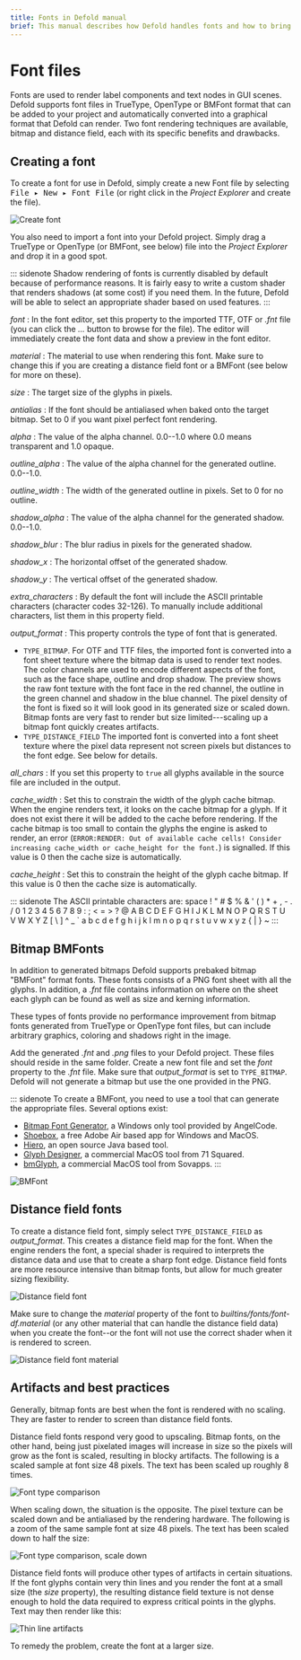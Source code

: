 ```yaml
---
title: Fonts in Defold manual
brief: This manual describes how Defold handles fonts and how to bring fonts onto the screen in your games.
---
```


# Font files

Fonts are used to render label components and text nodes in GUI scenes. Defold supports font files in TrueType, OpenType or BMFont format that can be added to your project and automatically converted into a graphical format that Defold can render. Two font rendering techniques are available, bitmap and distance field, each with its specific benefits and drawbacks.

## Creating a font

To create a font for use in Defold, simply create a new Font file by selecting <kbd>File ▸ New ▸ Font File</kbd> (or right click in the *Project Explorer* and create the file).

![Create font](images/font/fonts_create.png)

You also need to import a font into your Defold project. Simply drag a TrueType or OpenType (or BMFont, see below) file into the *Project Explorer* and drop it in a good spot.

::: sidenote
Shadow rendering of fonts is currently disabled by default because of performance reasons. It is fairly easy to write a custom shader that renders shadows (at some cost) if you need them. In the future, Defold will be able to select an appropriate shader based on used features.
:::

*font*
: In the font editor, set this property to the imported TTF, OTF or *.fnt* file (you can click the *...* button to browse for the file). The editor will immediately create the font data and show a preview in the font editor.

*material*
: The material to use when rendering this font. Make sure to change this if you are creating a distance field font or a BMFont (see below for more on these).

*size*
: The target size of the glyphs in pixels.

*antialias*
: If the font should be antialiased when baked onto the target bitmap. Set to 0 if you want pixel perfect font rendering.

*alpha*
: The value of the alpha channel. 0.0--1.0 where 0.0 means transparent and 1.0 opaque.

*outline_alpha*
: The value of the alpha channel for the generated outline. 0.0--1.0.

*outline_width*
: The width of the generated outline in pixels. Set to 0 for no outline.

*shadow_alpha*
: The value of the alpha channel for the generated shadow. 0.0--1.0.

*shadow_blur*
: The blur radius in pixels for the generated shadow.

*shadow_x*
: The horizontal offset of the generated shadow.

*shadow_y*
: The vertical offset of the generated shadow.

*extra_characters*
: By default the font will include the ASCII printable characters (character codes 32-126). To manually include additional characters, list them in this property field.

*output_format*
: This property controls the type of font that is generated.

  - `TYPE_BITMAP`. For OTF and TTF files, the imported font is converted into a font sheet texture where the bitmap data is used to render text nodes. The color channels are used to encode different aspects of the font, such as the face shape, outline and drop shadow. The preview shows the raw font texture with the font face in the red channel, the outline in the green channel and shadow in the blue channel. The pixel density of the font is fixed so it will look good in its generated size or scaled down. Bitmap fonts are very fast to render but size limited---scaling up a bitmap font quickly creates artifacts.
  - `TYPE_DISTANCE_FIELD` The imported font is converted into a font sheet texture where the pixel data represent not screen pixels but distances to the font edge. See below for details.

*all_chars*
: If you set this property to `true` all glyphs available in the source file are included in the output.

*cache_width*
: Set this to constrain the width of the glyph cache bitmap. When the engine renders text, it looks on the cache bitmap for a glyph. If it does not exist there it will be added to the cache before rendering. If the cache bitmap is too small to contain the glyphs the engine is asked to render, an error (`ERROR:RENDER: Out of available cache cells! Consider increasing cache_width or cache_height for the font.`) is signalled. If this value is 0 then the cache size is automatically.

*cache_height*
: Set this to constrain the height of the glyph cache bitmap. If this value is 0 then the cache size is automatically.

::: sidenote
The ASCII printable characters are:
space ! " # $ % & ' ( ) * + , - . / 0 1 2 3 4 5 6 7 8 9 : ; < = > ? @ A B C D E F G H I J K L M N O P Q R S T U V W X Y Z [ \ ] ^ _ ` a b c d e f g h i j k l m n o p q r s t u v w x y z { | } ~
:::

## Bitmap BMFonts

In addition to generated bitmaps Defold supports prebaked bitmap "BMFont" format fonts. These fonts consists of a PNG font sheet with all the glyphs. In addition, a *.fnt* file contains information on where on the sheet each glyph can be found as well as size and kerning information.

These types of fonts provide no performance improvement from bitmap fonts generated from TrueType or OpenType font files, but can include arbitrary graphics, coloring and shadows right in the image.

Add the generated *.fnt* and *.png* files to your Defold project. These files should reside in the same folder. Create a new font file and set the *font* property to the *.fnt* file. Make sure that *output_format* is set to `TYPE_BITMAP`. Defold will not generate a bitmap but use the one provided in the PNG.

::: sidenote
To create a BMFont, you need to use a tool that can generate the appropriate files. Several options exist:

* [Bitmap Font Generator](http://www.angelcode.com/products/bmfont/), a Windows only tool provided by AngelCode.
* [Shoebox](http://renderhjs.net/shoebox/), a free Adobe Air based app for Windows and MacOS.
* [Hiero](https://github.com/libgdx/libgdx/wiki/Hiero), an open source Java based tool.
* [Glyph Designer](https://71squared.com/glyphdesigner), a commercial MacOS tool from 71 Squared.
* [bmGlyph](https://www.bmglyph.com), a commercial MacOS tool from Sovapps.
:::

![BMFont](images/font/fonts_bmfont.png)

## Distance field fonts

To create a distance field font, simply select `TYPE_DISTANCE_FIELD` as *output_format*. This creates a distance field map for the font. When the engine renders the font, a special shader is required to interprets the distance data and use that to create a sharp font edge. Distance field fonts are more resource intensive than bitmap fonts, but allow for much greater sizing flexibility.

![Distance field font](images/font/fonts_distance_field.png)

Make sure to change the *material* property of the font to *builtins/fonts/font-df.material* (or any other material that can handle the distance field data) when you create the font--or the font will not use the correct shader when it is rendered to screen.

![Distance field font material](images/font/fonts_distance_field_material.png)

## Artifacts and best practices

Generally, bitmap fonts are best when the font is rendered with no scaling. They are faster to render to screen than distance field fonts.

Distance field fonts respond very good to upscaling. Bitmap fonts, on the other hand, being just pixelated images will increase in size so the pixels will grow as the font is scaled, resulting in blocky artifacts. The following is a scaled sample at font size 48 pixels. The text has been scaled up roughly 8 times.

![Font type comparison](images/font/fonts_comparison.png)

When scaling down, the situation is the opposite. The pixel texture can be scaled down and be antialiased by the rendering hardware. The following is a zoom of the same sample font at size 48 pixels. The text has been scaled down to half the size:

![Font type comparison, scale down](images/font/fonts_comparison_scaledown.png)

Distance field fonts will produce other types of artifacts in certain situations. If the font glyphs contain very thin lines and you render the font at a small size (the *size* property), the resulting distance field texture is not dense enough to hold the data required to express critical points in the glyphs. Text may then render like this:

![Thin line artifacts](images/font/fonts_thin_line_artifacts.png)

To remedy the problem, create the font at a larger size.

